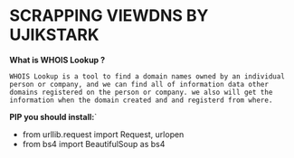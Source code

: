 # SCRAPPING VIEWDNS BY UJIKSTARK

**What is WHOIS Lookup ?**

`WHOIS Lookup is a tool to find a domain names owned by an individual person or company, and we can find all of information data other domains registered on the person or company. we also will get the information when the domain created and and registerd from where.` 

**PIP you should install:**`
* from urllib.request import Request, urlopen
* from bs4 import BeautifulSoup as bs4


